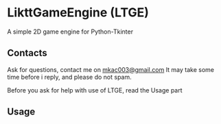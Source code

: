 # LikttGameEngine (LTGE)
A simple 2D game engine for Python-Tkinter

## Contacts
Ask for questions, contact me on mkac003@gmail.com
It may take some time before i reply,
and please do not spam.

Before you ask for help with use of LTGE, read the Usage part

## Usage
